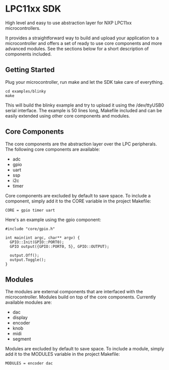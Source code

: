 # LPC11xx SDK
High level and easy to use abstraction layer for NXP LPC11xx microcontrollers.

It provides a straightforward way to build and upload your application to a microcontroller
and offers a set of ready to use core components and more advanced modules.
See the sections below for a short description of components included.


## Getting Started
Plug your microcontroller, run make and let the SDK take care of everything.

```
cd examples/blinky
make
```
This will build the blinky example and try to upload it using the /dev/ttyUSB0 serial interface.
The example is 50 lines long, Makefile included and can be easily extended using other core components and modules.

## Core Components
The core components are the abstraction layer over the LPC peripherals. The following core components are available:
- adc
- gpio
- uart
- ssp
- i2c
- timer

Core components are excluded by default to save space. To include a component, simply add it to the CORE variable in the project Makefile:
```
CORE = gpio timer uart
```

Here's an example using the gpio component:
```
#include "core/gpio.h"
  
int main(int argc, char** argv) {
  GPIO::Init(GPIO::PORT0);
  GPIO output({GPIO::PORT0, 5}, GPIO::OUTPUT);

  output.Off();
  output.Toggle();
}
```

## Modules
The modules are external components that are interfaced with the microcontroller. Modules build on top of the core components. Currently available modules are:
- dac
- display
- encoder
- knob
- midi
- segment


Modules are excluded by default to save space. To include a module, simply add it to the MODULES variable in the project Makefile:
```
MODULES = encoder dac
```

